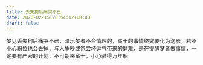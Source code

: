 ```yaml
---
title: 丢失狗后痛哭不已
date: 2020-02-15T20:54:12+08:00
draft: false
---
```


梦见丢失狗后痛哭不已，暗示梦者不合情理的，蛮干的事情终究要化为泡影，若不小心职位也会丢掉，与人争吵或饱尝坏运气带来的磨难，是在提醒梦者做事情，一定要有严密的计划，不可胡来蛮干，小心驶得万年船
